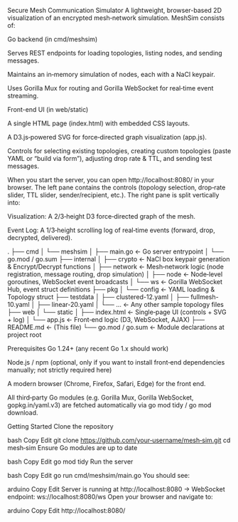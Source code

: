 Secure Mesh Communication Simulator
A lightweight, browser-based 2D visualization of an encrypted mesh‐network simulation. MeshSim consists of:

Go backend (in cmd/meshsim)

Serves REST endpoints for loading topologies, listing nodes, and sending messages.

Maintains an in‐memory simulation of nodes, each with a NaCl keypair.

Uses Gorilla Mux for routing and Gorilla WebSocket for real‐time event streaming.

Front-end UI (in web/static)

A single HTML page (index.html) with embedded CSS layouts.

A D3.js‐powered SVG for force‐directed graph visualization (app.js).

Controls for selecting existing topologies, creating custom topologies (paste YAML or “build via form”), adjusting drop rate & TTL, and sending test messages.

When you start the server, you can open http://localhost:8080/ in your browser. The left pane contains the controls (topology selection, drop‐rate slider, TTL slider, sender/recipient, etc.). The right pane is split vertically into:

Visualization: A 2/3‐height D3 force‐directed graph of the mesh.

Event Log: A 1/3‐height scrolling log of real‐time events (forward, drop, decrypted, delivered).

.
├── cmd
│   └── meshsim
│       ├── main.go           ← Go server entrypoint
│       └── go.mod / go.sum
├── internal
│   ├── crypto               ← NaCl box keypair generation & Encrypt/Decrypt functions
│   ├── network              ← Mesh‐network logic (node registration, message routing, drop simulation)
│   ├── node                 ← Node‐level goroutines, WebSocket event broadcasts
│   └── ws                   ← Gorilla WebSocket Hub, event struct definitions
├── pkg
│   └── config               ← YAML loading & Topology struct
├── testdata
│   ├── clustered-12.yaml
│   ├── fullmesh-10.yaml
│   ├── linear-20.yaml
│   └── ...                  ← Any other sample topology files
├── web
│   └── static
│       ├── index.html       ← Single‐page UI (controls + SVG + log)
│       └── app.js           ← Front‐end logic (D3, WebSocket, AJAX)
├── README.md                ← (This file)
└── go.mod / go.sum          ← Module declarations at project root


Prerequisites
Go 1.24+ (any recent Go 1.x should work)

Node.js / npm (optional, only if you want to install front‐end dependencies manually; not strictly required here)

A modern browser (Chrome, Firefox, Safari, Edge) for the front end.

All third‐party Go modules (e.g. Gorilla Mux, Gorilla WebSocket, gopkg.in/yaml.v3) are fetched automatically via go mod tidy / go mod download.


Getting Started
Clone the repository

bash
Copy
Edit
git clone https://github.com/your‐username/mesh‐sim.git
cd mesh‐sim
Ensure Go modules are up to date

bash
Copy
Edit
go mod tidy
Run the server

bash
Copy
Edit
go run cmd/meshsim/main.go
You should see:

arduino
Copy
Edit
Server is running at http://localhost:8080
→ WebSocket endpoint: ws://localhost:8080/ws
Open your browser and navigate to:

arduino
Copy
Edit
http://localhost:8080/

